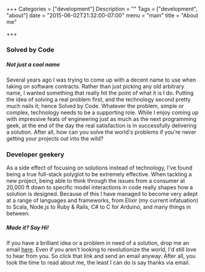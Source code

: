 +++
Categories = ["development"]
Description = ""
Tags = ["development", "about"]
date = "2015-06-02T21:32:00-07:00"
menu = "main"
title = "About me"

+++

### Solved by Code 
##### Not just a cool name

Several years ago I was trying to come up with a decent name to use when taking on software
contracts. Rather than just picking any old arbitrary name, I wanted something that really hit the
point of what it is I do. Putting the idea of solving a real problem first, and the technology
second pretty much nails it; hence Solved by Code. Whatever the problem, simple or complex,
technology needs to be a supporting role. While I enjoy coming up with impressive feats of engineering
just as much as the next programming geek, at the end of the day the real satisfaction is in
successfully delivering a solution. After all, how can you solve the world's problems if you're never
getting your projects out into the wild?

### Developer geekery

As a side effect of focusing on solutions instead of technology, I've found being a true full-stack
polyglot to be extremely effective. When tackling a new project, being able to think through the 
issues from a consumer at 20,000 ft down to specific model interactions in code really shapes how a
solution is designed. Because of this I have managed to become very adept at a range of languages 
and frameworks, from Elixir (my current infatuation) to Scala, Node.js to Ruby & Rails, C# to C for
Arduino, and many things in between.

##### Made it? Say Hi!

If you have a brilliant idea or a problem in need of a solution, drop me an email [here](mailto://bryan@kono.sh).
Even if you aren't looking to revolutionize the world, I'd still love to hear from you. So click
that link and send an email anyway. After all, you took the time to read about me, the least I can
do is say thanks via email.
